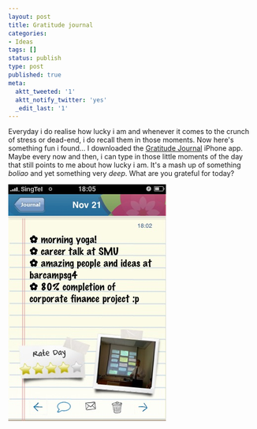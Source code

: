 ```yaml
---
layout: post
title: Gratitude journal
categories:
- Ideas
tags: []
status: publish
type: post
published: true
meta:
  aktt_tweeted: '1'
  aktt_notify_twitter: 'yes'
  _edit_last: '1'
---
```

Everyday i do realise how lucky i am and whenever it comes to the crunch of stress or dead-end, i do recall them in those moments. Now here's something fun i found... I downloaded the [Gratitude Journal](http://itunes.apple.com/WebObjects/MZStore.woa/wa/viewSoftware?id=299604556&mt=8) iPhone app. Maybe every now and then, i can type in those little moments of the day that still points to me about how lucky i am. It's a mash up of something _boliao_ and yet something very _deep_. What are you grateful for today?

![](/img/gratitude_journal.jpg "gratitude_journal")
